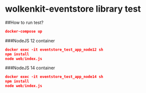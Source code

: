 # wolkenkit-eventstore library test

##How to run test?

```json
docker-compose up
```

###NodeJS 12 container
```json
docker exec -it eventstore_test_app_node12 sh
npm install
node web/index.js

```

###NodeJS 14 container
```json
docker exec -it eventstore_test_app_node14 sh
npm install
node web/index.js
```
